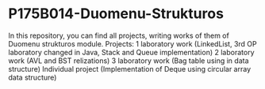 # P175B014-Duomenu-Strukturos
In this repository, you can find all projects, writing works of them of Duomenu strukturos module. Projects:  1 laboratory work (LinkedList, 3rd OP laboratory changed in Java, Stack and Queue implementation) 2 laboratory work (AVL and BST relizations) 3 laboratory work (Bag table using in data structure) Individual project (Implementation of Deque using circular array data structure)
